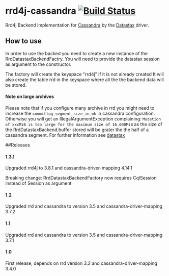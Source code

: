 # rrd4j-cassandra [![Build Status](https://travis-ci.org/rrd4j/rrd4j-cassandra.svg?branch=master)](https://travis-ci.org/rrd4j/rrd4j-cassandra)

Rrd4j Backend implementation for [Cassandra](https://github.com/apache/cassandra) by the [Datastax](https://github.com/datastax/java-driver) driver.

## How to use
In order to use the backed you need to create a new instance of the RrdDatastaxBackendFactry.
You will need to provide the datastax session as argument to the constructor.

The factory will create the keyspace "rrd4j" if it is not already created
It will also create the table rrd in the keyspace where all the the backend data will be stored.

#### Note on large archives 
Please note that if you configure many archive in rrd
you might need to increase the `commitlog_segment_size_in_mb` in cassandra configuration.
Otherwise you will get an IllegalArgumentException complaining: `Mutation of xxxMiB is too large for the maximum size of 16.000MiB`
as the size of the RrdDatastaxBackend.buffer stored will be grater the the half of a cassandra segment.
For further information see [datastax](https://support.datastax.com/hc/en-us/articles/207267063-Mutation-of-x-bytes-is-too-large-for-the-maxiumum-size-of-y-)   


##Releases
#### 1.3.1
Upgraded rrd4j to 3.8.1 and cassandra-driver-mapping 4.14.1

Breaking change: RrdDatastaxBackendFactory now requires CqlSession instead of Session as argument

#### 1.2
Upgraded rrd and cassandra to version 3.5 and cassandra-driver-mapping 3.7.2

#### 1.1
Upgraded rrd and cassandra to version 3.5 and cassandra-driver-mapping 3.7.1 

#### 1.0
First release, depends on rrd version 3.2 and cassandra-driver-mapping 3.4.0  
    
